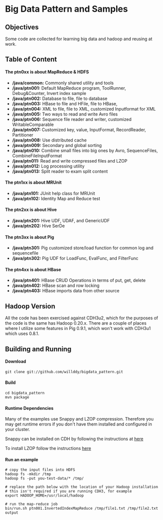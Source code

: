 Big Data Pattern and Samples 
=============================================================
## Objectives
Some code are collected for learning big data and hadoop and reusing at work.

## Table of Content
#### The ptn0xx is about MapReduce & HDFS
* __/java/common:__ Commonly shared utility and tools
* __/java/ptn001:__ Default MapReduce program, ToolRunner, Debug&Counter, Invert index sample
* __/java/ptn002:__ Database to file, file to database
* __/java/ptn003:__ HBase to file and HFile, file to HBase, 
* __/java/ptn004:__ XML to file, file to XML, customized Inputformat for XML
* __/java/ptn005:__ Two ways to read and write Avro files
* __/java/ptn006:__ Sequence file reader and writer, customized WritableComparable
* __/java/ptn007:__ Customized key, value, InputFormat, RecordReader, Partitioner
* __/java/ptn008:__ Use distributed cache
* __/java/ptn009:__ Secondary and global sorting
* __/java/ptn010:__ Combine small files into big ones by Avro, SequenceFiles, CombineFileInputFormat
* __/java/ptn011:__ Read and write compressed files and LZOP
* __/java/ptn012:__ Log processing utility
* __/java/ptn013:__ Split reader to exam split content

#### The ptn1xx is about MRUnit
* __/java/ptn101:__ JUnit help class for MRUnit
* __/java/ptn102:__ Identity Map and Reduce test

#### The ptn2xx is about Hive
* __/java/ptn201:__ Hive UDF, UDAF, and GenericUDF
* __/java/ptn202:__ Hive SerDe

#### The ptn3xx is about Pig
* __/java/ptn301:__ Pig customized store/load function for common log and sequencefile
* __/java/ptn302:__ Pig UDF for LoadFunc, EvalFunc, and FilterFunc

#### The ptn4xx is about HBase
* __/java/ptn401:__ HBase CRUD Operations in terms of put, get, delete
* __/java/ptn402:__ HBase scan and row locking
* __/java/ptn403:__ HBase imports data from other source

## Hadoop Version

All the code has been exercised against CDH3u2, which for the purposes
of the code is the same has Hadoop 0.20.x.  There are a couple of places
where I utilize some features in Pig 0.9.1, which won't work with CDH3u1
which uses 0.8.1.


## Building and Running

#### Download 

<pre><code>git clone git://github.com/willddy/bigdata_pattern.git
</code></pre>

#### Build

<pre><code>cd bigdata_pattern
mvn package
</code></pre>

#### Runtime Dependencies

Many of the examples use Snappy and LZOP compression.  Therefore you may get runtime errors if you don't have them installed and configured
in your cluster.

Snappy can be installed on CDH by following the instructions at [here](https://ccp.cloudera.com/display/CDHDOC/Snappy+Installation)

To install LZOP follow the instructions [here](https://github.com/kevinweil/hadoop-lzo)

#### Run an example
<pre><code># copy the input files into HDFS
hadoop fs -mkdir /tmp
hadoop fs -put you-test-data/* /tmp/

# replace the path below with the location of your Hadoop installation
# this isn't required if you are running CDH3, for example
export HADOOP_HOME=/usr/local/hadoop

# run the map-reduce job
bin/run.sh ptn001.InvertedIndexMapReduce /tmp/file1.txt /tmp/file2.txt output
</code></pre>
